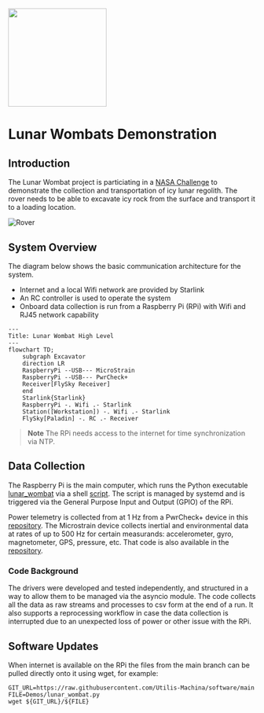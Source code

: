 # <img src="https://github.com/Utilis-Machina/software/assets/130875503/34334952-6060-4557-b117-2acdb15fe10d" style="width:200px;"/>

# Lunar Wombats Demonstration

## Introduction

The Lunar Wombat project is particiating in a [NASA Challenge](https://breaktheicechallenge.com/) to demonstrate
the collection and transportation of icy lunar regolith. The rover needs to be able to excavate icy rock from the 
surface and transport it to a loading location.

![Rover](https://github.com/Utilis-Machina/software/assets/130875503/c51d294d-47ef-406a-828f-c54613e85beb)

## System Overview

The diagram below shows the basic communication architecture for the system.

- Internet and a local Wifi network are provided by Starlink
- An RC controller is used to operate the system
- Onboard data collection is run from a Raspberry Pi (RPi) with Wifi and RJ45 network capability

```mermaid
---
Title: Lunar Wombat High Level
---
flowchart TD;
    subgraph Excavator
    direction LR
    RaspberryPi --USB--- MicroStrain
    RaspberryPi --USB--- PwrCheck+
    Receiver[FlySky Receiver]
    end
    Starlink{Starlink}
    RaspberryPi -. Wifi .- Starlink
    Station([Workstation]) -. Wifi .- Starlink
    FlySky[Paladin] -. RC .- Receiver
```

> **Note**
> The RPi needs access to the internet for time synchronization via NTP.

## Data Collection

The Raspberry Pi is the main computer, which runs the Python executable [lunar_wombat](lunar_wombat.py) via a shell [script](wombat_data.sh).
The script is managed by systemd and is triggered via the General Purpose Input and Output (GPIO) of the RPi.

Power telemetry is collected from at 1 Hz from a PwrCheck+ device in this [repository](../PowerCheck). The Microstrain device collects inertial and environmental
data at rates of up to 500 Hz for certain measurands: accelerometer, gyro, magnetometer, GPS, pressure, etc. That code is also available in the [repository](../Microstrain).

### Code Background

The drivers were developed and tested independently, and structured in a way to allow them to be managed via the asyncio module. The code collects all the
data as raw streams and processes to csv form at the end of a run. It also supports a reprocessing workflow in case the data collection is interrupted due
to an unexpected loss of power or other issue with the RPi.

## Software Updates

When internet is available on the RPi the files from the main branch can be pulled directly onto it using wget, for example:

```
GIT_URL=https://raw.githubusercontent.com/Utilis-Machina/software/main
FILE=Demos/lunar_wombat.py
wget ${GIT_URL}/${FILE}
```
